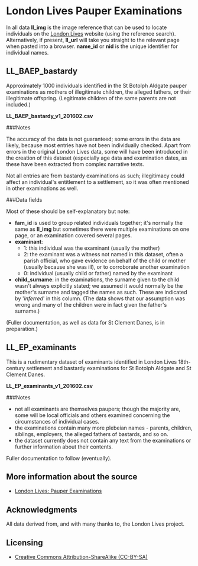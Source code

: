 # London Lives Pauper Examinations

In all data **ll_img** is the image reference that can be used to locate individuals on the [London Lives](http://www.londonlives.org) website (using the reference search). Alternatively, if present, **ll_url** will take you straight to the relevant page when pasted into a browser. **name_id** or **nid** is the unique identifier for individual names.

## LL_BAEP_bastardy

Approximately 1000 individuals identified in the St Botolph Aldgate pauper examinations as mothers of illegitimate children, the alleged fathers, or their illegitimate offspring. (Legitimate children of the same parents are not included.)

**LL_BAEP_bastardy_v1_201602.csv**

###Notes

The accuracy of the data is not guaranteed; some errors in the data are likely, because most entries have not been individually checked. Apart from errors in the original London Lives data, some will have been introduced in the creation of this dataset (especially age data and examination dates, as these have been extracted from complex narrative texts.

Not all entries are from bastardy examinations as such; illegitimacy could affect an individual's entitlement to a settlement, so it was often mentioned in other examinations as well.

###Data fields

Most of these should be self-explanatory but note:

* **fam_id** is used to group related individuals together; it's normally the same as **ll_img** but sometimes there were multiple examinations on one page, or an examination covered several pages.
* **examinant**:
  * 1: this individual was the examinant (usually the mother)
  * 2: the examinant was a witness not named in this dataset, often a parish official, who gave evidence on behalf of the child or mother (usually because she was ill), or to corroborate another examination 
  * 0: individual (usually child or father) named by the examinant
* **child_surname**: in the examinations, the surname given to the child wasn't always explicitly stated; we assumed it would normally be the mother's surname and tagged the names as such. These are indicated by '*inferred*' in this column. (The data shows that our assumption was wrong and many of the children were in fact given the father's surname.)

(Fuller documentation, as well as data for St Clement Danes, is in preparation.)


## LL_EP_examinants

This is a rudimentary dataset of examinants identified in London Lives 18th-century settlement and bastardy examinations for St Botolph Aldgate and St Clement Danes. 

**LL_EP_examinants_v1_201602.csv**

###Notes

* not all examinants are themselves paupers; though the majority are, some will be local officials and others examined concerning the circumstances of individual cases. 
* the examinations contain many more plebeian names - parents, children, siblings, employers, the alleged fathers of bastards, and so on.
* the dataset currently does not contain any text from the examinations or further information about their contents.

Fuller documentation to follow (eventually).

## More information about the source

* [London Lives: Pauper Examinations](http://www.londonlives.org/static/EP.jsp)

## Acknowledgments

All data derived from, and with many thanks to, the London Lives project.

## Licensing 

* [Creative Commons Attribution-ShareAlike (CC-BY-SA)](http://creativecommons.org/licenses/by-sa/4.0/)
